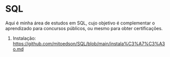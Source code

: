 # SQL

Aqui é minha área de estudos em SQL, cujo objetivo é complementar o aprendizado para concursos públicos, ou mesmo para obter certificações. 

1. Instalação:<br>
https://github.com/mitoedson/SQL/blob/main/instala%C3%A7%C3%A3o.md
